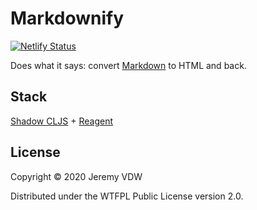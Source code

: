 # Markdownify

[![Netlify Status](https://api.netlify.com/api/v1/badges/1cb8d72e-d908-457b-91b6-50e8ffe526a3/deploy-status)](https://app.netlify.com/sites/determined-easley-22ef7c/deploys)

Does what it says: convert [Markdown](https://daringfireball.net/projects/markdown/syntax) to HTML and back.

## Stack

[Shadow CLJS](https://github.com/thheller/shadow-cljs) + [Reagent](https://github.com/reagent-project/reagent)

## License

Copyright © 2020 Jeremy VDW

Distributed under the WTFPL Public License version 2.0.

